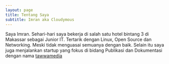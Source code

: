 ```yaml
---
layout: page
title: Tentang Saya
subtitle: Imran aka Cloudymous
---
```


Saya Imran. Sehari-hari saya bekerja di salah satu hotel bintang 3 di Makassar sebagai Junior IT.
Tertarik dengan Linux, Open Source dan Networking. Meski tidak menguasai semuanya dengan baik.
Selain itu saya juga menjalankan startup yang fokus di bidang Publikasi dan Dokumentasi dengan nama [tawwamedia](http://www.tawwamedia.com)

